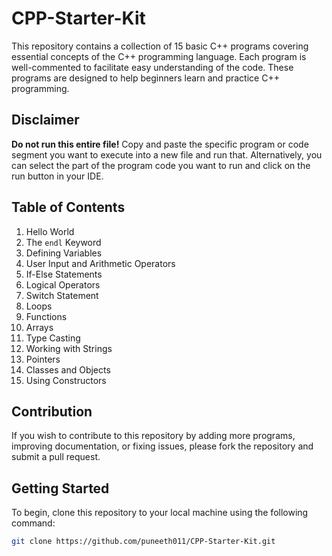 # CPP-Starter-Kit

This repository contains a collection of 15 basic C++ programs covering essential concepts of the C++ programming language. Each program is well-commented to facilitate easy understanding of the code. These programs are designed to help beginners learn and practice C++ programming.

## Disclaimer

**Do not run this entire file!** Copy and paste the specific program or code segment you want to execute into a new file and run that. Alternatively, you can select the part of the program code you want to run and click on the run button in your IDE.

## Table of Contents
1. Hello World
2. The `endl` Keyword
3. Defining Variables
4. User Input and Arithmetic Operators
5. If-Else Statements
6. Logical Operators
7. Switch Statement
8. Loops
9. Functions
10. Arrays
11. Type Casting
12. Working with Strings
13. Pointers
14. Classes and Objects
15. Using Constructors


## Contribution
If you wish to contribute to this repository by adding more programs, improving documentation, or fixing issues, please fork the repository and submit a pull request.

## Getting Started

To begin, clone this repository to your local machine using the following command:

```bash
git clone https://github.com/puneeth011/CPP-Starter-Kit.git
